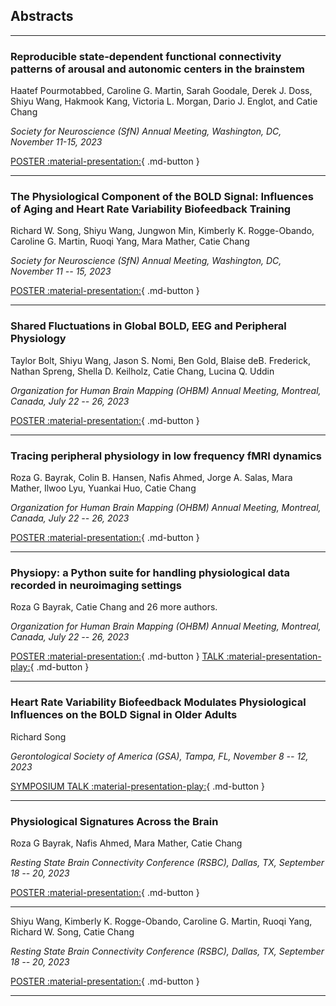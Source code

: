 ## Abstracts

---

<h3>Reproducible state-dependent functional connectivity patterns of arousal and autonomic centers in the brainstem</h3>

<p>Haatef Pourmotabbed, Caroline G. Martin, Sarah Goodale, Derek J. Doss, Shiyu Wang, Hakmook Kang, Victoria L. Morgan, Dario J. Englot, and Catie Chang</a></p>
  
*<p>Society for Neuroscience (SfN) Annual Meeting, Washington, DC, November 11-15, 2023</p>*

[POSTER :material-presentation:](#){ .md-button }

---

<h3>The Physiological Component of the BOLD Signal: Influences of Aging and Heart Rate Variability Biofeedback Training</h3>

<p>Richard W. Song, Shiyu Wang, Jungwon Min, Kimberly K. Rogge-Obando, Caroline G. Martin, Ruoqi Yang, Mara Mather, Catie Chang</a></p>
  
*<p>Society for Neuroscience (SfN) Annual Meeting, Washington, DC, November 11 -- 15, 2023</p>*

[POSTER :material-presentation:](https://github.com/neurdylab/physai/blob/main/docs/assets/posters/SfN2023_Richard.pdf){ .md-button }

---

<h3>Shared Fluctuations in Global BOLD, EEG and Peripheral Physiology</h3>

<p>Taylor Bolt, Shiyu Wang, Jason S. Nomi, Ben Gold, Blaise deB. Frederick, Nathan Spreng, Shella D. Keilholz, Catie Chang, Lucina Q. Uddin</a></p>
  
*<p>Organization for Human Brain Mapping (OHBM) Annual Meeting, Montreal, Canada, July 22 -- 26, 2023</p>*

[POSTER :material-presentation:](#){ .md-button }

---

<h3>Tracing peripheral physiology in low frequency fMRI dynamics</h3>

<p>Roza G. Bayrak, Colin B. Hansen, Nafis Ahmed, Jorge A. Salas, Mara Mather, Ilwoo Lyu, Yuankai Huo, Catie Chang</a></p>
  
*<p>Organization for Human Brain Mapping (OHBM) Annual Meeting, Montreal, Canada, July 22 -- 26, 2023</p>*

[POSTER :material-presentation:](#){ .md-button }

---

<h3>Physiopy: a Python suite for handling physiological data recorded in neuroimaging settings</h3>

<p>Roza G Bayrak, Catie Chang and 26 more authors.</a></p>
  
*<p>Organization for Human Brain Mapping (OHBM) Annual Meeting, Montreal, Canada, July 22 -- 26, 2023</p>*

[POSTER :material-presentation:](#){ .md-button } [TALK :material-presentation-play:](https://www.youtube.com/watch?v=55eZZENYt7E){ .md-button }

---

<h3>Heart Rate Variability Biofeedback Modulates Physiological Influences on the BOLD Signal in Older Adults</h3>

<p>Richard Song</a></p>
  
*<p>Gerontological Society of America (GSA), Tampa, FL, November 8 -- 12, 2023</p>*

[SYMPOSIUM TALK :material-presentation-play:](#){ .md-button }

---

<h3>Physiological Signatures Across the Brain</h3>

<p>Roza G Bayrak, Nafis Ahmed, Mara Mather, Catie Chang</a></p>
  
*<p>Resting State Brain Connectivity Conference (RSBC), Dallas, TX,  September 18 -- 20, 2023</p>*

[POSTER :material-presentation:](#){ .md-button }

---

<p>Shiyu Wang, Kimberly K. Rogge-Obando, Caroline G. Martin, Ruoqi Yang, Richard W. Song, Catie Chang</p>
  
*<p>Resting State Brain Connectivity Conference (RSBC), Dallas, TX,  September 18 -- 20, 2023</p>*

[POSTER :material-presentation:](https://github.com/neurdylab/physai/blob/main/docs/assets/posters/RSBC2023_Shiyu.pdf){ .md-button }

---